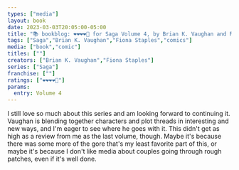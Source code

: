 ```yaml
---
types: ["media"]
layout: book
date: 2023-03-03T20:05:00-05:00
title: "📚 bookblog: ❤️❤️❤️❤️🖤 for Saga Volume 4, by Brian K. Vaughan and Fiona Staples"
tags: ["Saga","Brian K. Vaughan","Fiona Staples","comics"]
media: ["book","comic"]
titles: [""]
creators: ["Brian K. Vaughan","Fiona Staples"]
series: ["Saga"]
franchise: [""]
ratings: ["❤️❤️❤️❤️🖤"]
params:
  entry: Volume 4
---
```

I still love so much about this series and am looking forward to continuing it. Vaughan is blending together characters and plot threads in interesting and new ways, and I'm eager to see where he goes with it. This didn't get as high as a review from me as the last volume, though. Maybe it's because there was some more of the gore that's my least favorite part of this, or maybe it's because I don't like media about couples going through rough patches, even if it's well done.
